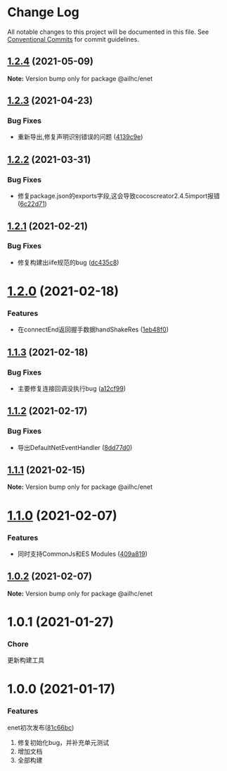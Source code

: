 # Change Log

All notable changes to this project will be documented in this file.
See [Conventional Commits](https://conventionalcommits.org) for commit guidelines.

## [1.2.4](https://github.com/AILHC/EasyGameFrameworkOpen/compare/@ailhc/enet@1.2.3...@ailhc/enet@1.2.4) (2021-05-09)

**Note:** Version bump only for package @ailhc/enet





## [1.2.3](https://github.com/AILHC/EasyGameFrameworkOpen/compare/@ailhc/enet@1.2.2...@ailhc/enet@1.2.3) (2021-04-23)


### Bug Fixes

* 重新导出,修复声明识别错误的问题 ([4139c9e](https://github.com/AILHC/EasyGameFrameworkOpen/commit/4139c9ece90ef11d12374a42065bf89ebe44d053))





## [1.2.2](https://github.com/AILHC/EasyGameFrameworkOpen/compare/@ailhc/enet@1.2.1...@ailhc/enet@1.2.2) (2021-03-31)


### Bug Fixes

* 修复package.json的exports字段,这会导致cocoscreator2.4.5import报错 ([6c22d71](https://github.com/AILHC/EasyGameFrameworkOpen/commit/6c22d71f6f32ec566b95e7b299ec91e732e99585))





## [1.2.1](https://github.com/AILHC/EasyGameFrameworkOpen/compare/@ailhc/enet@1.2.0...@ailhc/enet@1.2.1) (2021-02-21)


### Bug Fixes

* 修复构建出iife规范的bug ([dc435c8](https://github.com/AILHC/EasyGameFrameworkOpen/commit/dc435c8ed264447b8a80263e7d157b1576c414b3))





# [1.2.0](https://github.com/AILHC/EasyGameFrameworkOpen/compare/@ailhc/enet@1.1.3...@ailhc/enet@1.2.0) (2021-02-18)


### Features

* 在connectEnd返回握手数据handShakeRes ([1eb48f0](https://github.com/AILHC/EasyGameFrameworkOpen/commit/1eb48f05b3c34f8a2f5826f265254cf4d16b25c2))





## [1.1.3](https://github.com/AILHC/EasyGameFrameworkOpen/compare/@ailhc/enet@1.1.2...@ailhc/enet@1.1.3) (2021-02-18)


### Bug Fixes

* 主要修复连接回调没执行bug ([a12cf99](https://github.com/AILHC/EasyGameFrameworkOpen/commit/a12cf995a3b2eac8d75626bf1493841851f37be4))





## [1.1.2](https://github.com/AILHC/EasyGameFrameworkOpen/compare/@ailhc/enet@1.1.1...@ailhc/enet@1.1.2) (2021-02-17)


### Bug Fixes

* 导出DefaultNetEventHandler ([8dd77d0](https://github.com/AILHC/EasyGameFrameworkOpen/commit/8dd77d0a67ef56a5ad5ff681548f1ac3705fb8ac))





## [1.1.1](https://github.com/AILHC/EasyGameFrameworkOpen/compare/@ailhc/enet@1.1.0...@ailhc/enet@1.1.1) (2021-02-15)

**Note:** Version bump only for package @ailhc/enet





# [1.1.0](https://github.com/AILHC/EasyGameFrameworkOpen/compare/@ailhc/enet@1.0.2...@ailhc/enet@1.1.0) (2021-02-07)


### Features

* 同时支持CommonJs和ES Modules ([409a819](https://github.com/AILHC/EasyGameFrameworkOpen/commit/409a819cfca6808a4070abcbc8acc80a2caf1c84))





## [1.0.2](https://github.com/AILHC/EasyGameFrameworkOpen/compare/@ailhc/enet@1.0.1...@ailhc/enet@1.0.2) (2021-02-07)

**Note:** Version bump only for package @ailhc/enet





# 1.0.1 (2021-01-27)

### Chore
更新构建工具

# 1.0.0 (2021-01-17)

### Features
enet初次发布([81c66bc](https://github.com/AILHC/EasyGameFrameworkOpen/commit/81c66bc05ce6aa3aedf7582af4928bf2fd194a0f))
1. 修复初始化bug，并补充单元测试
2. 增加文档
3. 全部构建
